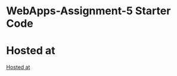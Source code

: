 # WebApps-Assignment-5 Starter Code
# Hosted at
[Hosted at](https://44-563-web-apps-f22.github.io/44563-webapps-assignment-5-Nikithavedanth/)